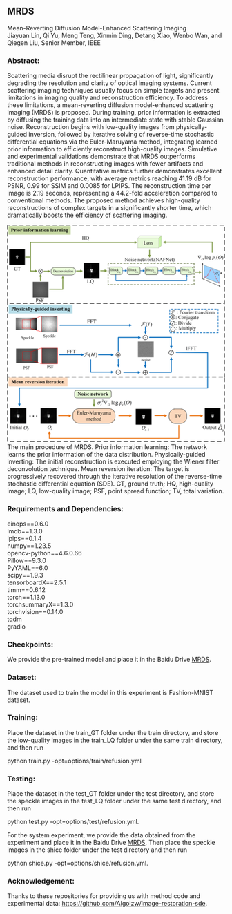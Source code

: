 ##  MRDS

Mean-Reverting Diffusion Model-Enhanced Scattering Imaging  
Jiayuan Lin, Qi Yu, Meng Teng, Xinmin Ding, Detang Xiao, Wenbo Wan, and Qiegen Liu, Senior Member, IEEE

###  Abstract:

Scattering media disrupt the rectilinear propagation of light, significantly degrading the resolution and clarity of optical imaging systems. Current scattering imaging techniques usually focus on simple targets and present limitations in imaging quality and reconstruction efficiency. To address these limitations, a mean-reverting diffusion model-enhanced scattering imaging (MRDS) is proposed. During training, prior information is extracted by diffusing the training data into an intermediate state with stable Gaussian noise. Reconstruction begins with low-quality images from physically-guided inversion, followed by iterative solving of reverse-time stochastic differential equations via the Euler-Maruyama method, integrating learned prior information to efficiently reconstruct high-quality images. Simulative and experimental validations demonstrate that MRDS outperforms traditional methods in reconstructing images with fewer artifacts and enhanced detail clarity. Quantitative metrics further demonstrates excellent reconstruction performance, with average metrics reaching 41.19 dB for PSNR, 0.99 for SSIM and 0.0085 for LPIPS. The reconstruction time per image is 2.19 seconds, representing a 44.2-fold acceleration compared to conventional methods. The proposed method achieves high-quality reconstructions of complex targets in a significantly shorter time, which dramatically boosts the efficiency of scattering imaging. 



![MRDS.png](https://github.com/yqx7150/MRDS/blob/main/imgs/MRDS.png)
The main procedure of MRDS. Prior information learning: The network learns the prior information of the data distribution. Physically-guided inverting: The initial reconstruction is executed employing the Wiener filter deconvolution technique. Mean reversion iteration: The target is progressively recovered through the iterative resolution of the reverse-time stochastic differential equation (SDE). GT, ground truth; HQ, high-quality image; LQ, low-quality image; PSF, point spread function; TV, total variation.




###  Requirements and Dependencies:

einops==0.6.0  
lmdb==1.3.0  
lpips==0.1.4  
numpy==1.23.5  
opencv-python==4.6.0.66  
Pillow==9.3.0  
PyYAML==6.0  
scipy==1.9.3  
tensorboardX==2.5.1  
timm==0.6.12  
torch==1.13.0  
torchsummaryX==1.3.0  
torchvision==0.14.0  
tqdm  
gradio  

###  Checkpoints:
We provide the pre-trained model and place it in the Baidu Drive [MRDS](https://pan.baidu.com/s/174hl9hSe5fjo2b9v2_i7lw?).

###  Dataset:
The dataset used to train the model in this experiment is Fashion-MNIST dataset.

###  Training:
Place the dataset in the train_GT folder under the train directory, and store the low-quality images  in the train_LQ folder under the same train directory, and then run

python train.py -opt=options/train/refusion.yml


###  Testing:
Place the dataset in the test_GT folder under the test directory, and store the speckle images  in the test_LQ folder under the same test directory, and then run

python test.py -opt=options/test/refusion.yml.

For the system experiment, we provide the data obtained from the experiment and place it in the Baidu Drive [MRDS](https://pan.baidu.com/s/174hl9hSe5fjo2b9v2_i7lw?).
Then place the speckle images in the shice folder under the test directory and then run  

python shice.py -opt=options/shice/refusion.yml.


###  Acknowledgement:
Thanks to these repositories for providing us with method code and experimental data: https://github.com/Algolzw/image-restoration-sde. 




